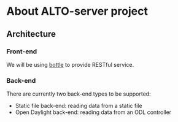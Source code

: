 # About ALTO-server project

## Architecture

### Front-end

We will be using [bottle](http://bottlepy.org/) to provide RESTful service.

### Back-end

There are currently two back-end types to be supported:

- Static file back-end: reading data from a static file
- Open Daylight back-end: reading data from an ODL controller


